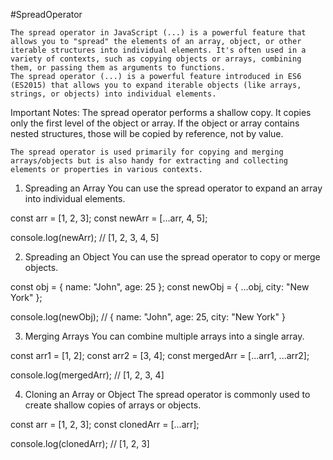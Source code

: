 #SpreadOperator

    The spread operator in JavaScript (...) is a powerful feature that allows you to "spread" the elements of an array, object, or other iterable structures into individual elements. It's often used in a variety of contexts, such as copying objects or arrays, combining them, or passing them as arguments to functions.
    The spread operator (...) is a powerful feature introduced in ES6 (ES2015) that allows you to expand iterable objects (like arrays, strings, or objects) into individual elements.


Important Notes:
    The spread operator performs a shallow copy. It copies only the first level of the object or array. If the object or array contains nested structures, those will be copied by reference, not by value.

    The spread operator is used primarily for copying and merging arrays/objects but is also handy for extracting and collecting elements or properties in various contexts. 



1. Spreading an Array
You can use the spread operator to expand an array into individual elements.

const arr = [1, 2, 3];
const newArr = [...arr, 4, 5];

console.log(newArr); // [1, 2, 3, 4, 5]


2. Spreading an Object
You can use the spread operator to copy or merge objects.

const obj = { name: "John", age: 25 };
const newObj = { ...obj, city: "New York" };

console.log(newObj); // { name: "John", age: 25, city: "New York" }

3. Merging Arrays
You can combine multiple arrays into a single array.

const arr1 = [1, 2];
const arr2 = [3, 4];
const mergedArr = [...arr1, ...arr2];

console.log(mergedArr); // [1, 2, 3, 4]

4. Cloning an Array or Object
The spread operator is commonly used to create shallow copies of arrays or objects.

const arr = [1, 2, 3];
const clonedArr = [...arr];

console.log(clonedArr); // [1, 2, 3]



